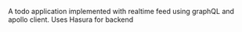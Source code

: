 A todo application implemented with realtime feed using graphQL and apollo client. 
Uses Hasura for backend